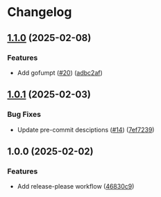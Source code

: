 # Changelog

## [1.1.0](https://github.com/bhundven/golang-pre-commit/compare/v1.0.1...v1.1.0) (2025-02-08)


### Features

* Add gofumpt ([#20](https://github.com/bhundven/golang-pre-commit/issues/20)) ([adbc2af](https://github.com/bhundven/golang-pre-commit/commit/adbc2af9f7396749627c7c1269c2985a35f6765e))

## [1.0.1](https://github.com/bhundven/golang-pre-commit/compare/v1.0.0...v1.0.1) (2025-02-03)


### Bug Fixes

* Update pre-commit desciptions ([#14](https://github.com/bhundven/golang-pre-commit/issues/14)) ([7ef7239](https://github.com/bhundven/golang-pre-commit/commit/7ef72393fbc53c19501bbad0522e140fb469ad41))

## 1.0.0 (2025-02-02)


### Features

* Add release-please workflow ([46830c9](https://github.com/bhundven/golang-pre-commit/commit/46830c90cf38ca2cbd6940dfc1476b538690d2df))
